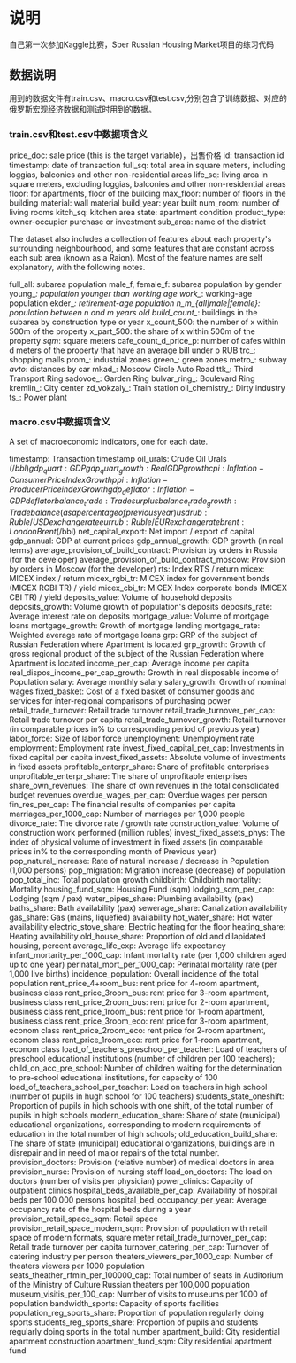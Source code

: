 # 说明
自己第一次参加Kaggle比赛，Sber Russian Housing Market项目的练习代码

## 数据说明
用到的数据文件有train.csv、macro.csv和test.csv,分别包含了训练数据、对应的俄罗斯宏观经济数据和测试时用到的数据。

### train.csv和test.csv中数据项含义
price_doc: sale price (this is the target variable)，出售价格
id: transaction id
timestamp: date of transaction
full_sq: total area in square meters, including loggias, balconies and other non-residential areas
life_sq: living area in square meters, excluding loggias, balconies and other non-residential areas
floor: for apartments, floor of the building
max_floor: number of floors in the building
material: wall material
build_year: year built
num_room: number of living rooms
kitch_sq: kitchen area
state: apartment condition
product_type: owner-occupier purchase or investment
sub_area: name of the district

The dataset also includes a collection of features about each property's surrounding neighbourhood, and some features that are constant across each sub area (known as a Raion). Most of the feature names are self explanatory, with the following notes.

full_all: subarea population
male_f, female_f: subarea population by gender
young_*: population younger than working age
work_*: working-age population
ekder_*: retirement-age population
n_m_{all|male|female}: population between n and m years old
build_count_*: buildings in the subarea by construction type or year
x_count_500: the number of x within 500m of the property
x_part_500: the share of x within 500m of the property
_sqm_: square meters
cafe_count_d_price_p: number of cafes within d meters of the property that have an average bill under p RUB
trc_: shopping malls
prom_: industrial zones
green_: green zones
metro_: subway
_avto_: distances by car
mkad_: Moscow Circle Auto Road
ttk_: Third Transport Ring
sadovoe_: Garden Ring
bulvar_ring_: Boulevard Ring
kremlin_: City center
zd_vokzaly_: Train station
oil_chemistry_: Dirty industry
ts_: Power plant


### macro.csv中数据项含义

A set of macroeconomic indicators, one for each date.

timestamp: Transaction timestamp
oil_urals: Crude Oil Urals ($/bbl)
gdp_quart: GDP
gdp_quart_growth: Real GDP growth
cpi: Inflation - Consumer Price Index Growth
ppi: Inflation - Producer Price index Growth
gdp_deflator: Inflation - GDP deflator
balance_trade: Trade surplus
balance_trade_growth: Trade balance (as a percentage of previous year)
usdrub: Ruble/USD exchange rate
eurrub: Ruble/EUR exchange rate
brent: London Brent ($/bbl)
net_capital_export: Net import / export of capital
gdp_annual: GDP at current prices
gdp_annual_growth: GDP growth (in real terms)
average_provision_of_build_contract: Provision by orders in Russia (for the developer)
average_provision_of_build_contract_moscow: Provision by orders in Moscow (for the developer)
rts: Index RTS / return
micex: MICEX index / return
micex_rgbi_tr: MICEX index for government bonds (MICEX RGBI TR) / yield
micex_cbi_tr: MICEX Index corporate bonds (MICEX CBI TR) / yield
deposits_value: Volume of household deposits
deposits_growth: Volume growth of population's deposits
deposits_rate: Average interest rate on deposits
mortgage_value: Volume of mortgage loans
mortgage_growth: Growth of mortgage lending
mortgage_rate: Weighted average rate of mortgage loans
grp: GRP of the subject of Russian Federation where Apartment is located
grp_growth: Growth of gross regional product of the subject of the Russian Federation where Apartment is located
income_per_cap: Average income per capita 
real_dispos_income_per_cap_growth: Growth in real disposable income of Population
salary: Average monthly salary
salary_growth: Growth of nominal wages
fixed_basket: Cost of a fixed basket of consumer goods and services for inter-regional comparisons of purchasing power
retail_trade_turnover: Retail trade turnover
retail_trade_turnover_per_cap: Retail trade turnover per capita
retail_trade_turnover_growth: Retail turnover (in comparable prices in% to corresponding period of previous year)
labor_force: Size of labor force
unemployment: Unemployment rate
employment: Employment rate
invest_fixed_capital_per_cap: Investments in fixed capital per capita
invest_fixed_assets: Absolute volume of investments in fixed assets
profitable_enterpr_share: Share of profitable enterprises
unprofitable_enterpr_share: The share of unprofitable enterprises
share_own_revenues: The share of own revenues in the total consolidated budget revenues
overdue_wages_per_cap: Overdue wages per person
fin_res_per_cap: The financial results of companies per capita
marriages_per_1000_cap: Number of marriages per 1,000 people
divorce_rate: The divorce rate / growth rate
construction_value: Volume of construction work performed (million rubles)
invest_fixed_assets_phys: The index of physical volume of investment in fixed assets (in comparable prices in% to the corresponding month of Previous year)
pop_natural_increase: Rate of natural increase / decrease in Population (1,000 persons)
pop_migration: Migration increase (decrease) of population
pop_total_inc: Total population growth
childbirth: Childbirth
mortality: Mortality
housing_fund_sqm: Housing Fund (sqm)
lodging_sqm_per_cap: Lodging (sqm / pax)
water_pipes_share: Plumbing availability (pax)
baths_share: Bath availability (pax)
sewerage_share: Canalization availability
gas_share: Gas (mains, liquefied) availability
hot_water_share: Hot water availability
electric_stove_share: Electric heating for the floor
heating_share: Heating availability
old_house_share: Proportion of old and dilapidated housing, percent
average_life_exp: Average life expectancy
infant_mortarity_per_1000_cap: Infant mortality rate (per 1,000 children aged up to one year)
perinatal_mort_per_1000_cap: Perinatal mortality rate (per 1,000 live births)
incidence_population: Overall incidence of the total population
rent_price_4+room_bus: rent price for 4-room apartment, business class
rent_price_3room_bus: rent price for 3-room apartment, business class
rent_price_2room_bus: rent price for 2-room apartment, business class
rent_price_1room_bus: rent price for 1-room apartment, business class
rent_price_3room_eco: rent price for 3-room apartment, econom class
rent_price_2room_eco: rent price for 2-room apartment, econom class
rent_price_1room_eco: rent price for 1-room apartment, econom class
load_of_teachers_preschool_per_teacher: Load of teachers of preschool educational institutions (number of children per 100 teachers);
child_on_acc_pre_school: Number of children waiting for the determination to pre-school educational institutions, for capacity of 100
load_of_teachers_school_per_teacher: Load on teachers in high school (number of pupils in hugh school for 100 teachers)
students_state_oneshift: Proportion of pupils in high schools with one shift, of the total number of pupils in high schools
modern_education_share: Share of state (municipal) educational organizations, corresponding to modern requirements of education in the total number of high schools;
old_education_build_share: The share of state (municipal) educational organizations, buildings are in disrepair and in need of major repairs of the total number.
provision_doctors: Provision (relative number) of medical doctors in area
provision_nurse: Provision of nursing staff
load_on_doctors: The load on doctors (number of visits per physician)
power_clinics: Capacity of outpatient clinics
hospital_beds_available_per_cap: Availability of hospital beds per 100 000 persons
hospital_bed_occupancy_per_year: Average occupancy rate of the hospital beds during a year
provision_retail_space_sqm: Retail space
provision_retail_space_modern_sqm: Provision of population with retail space of modern formats, square meter
retail_trade_turnover_per_cap: Retail trade turnover per capita
turnover_catering_per_cap: Turnover of catering industry per person
theaters_viewers_per_1000_cap: Number of theaters viewers per 1000 population
seats_theather_rfmin_per_100000_cap: Total number of seats in Auditorium of the Ministry of Culture Russian theaters per 100,000 population
museum_visitis_per_100_cap: Number of visits to museums per 1000 of population
bandwidth_sports: Capacity of sports facilities
population_reg_sports_share: Proportion of population regularly doing  sports
students_reg_sports_share: Proportion of pupils and students regularly doing sports in the total number
apartment_build: City residential apartment construction
apartment_fund_sqm: City residential apartment fund 
